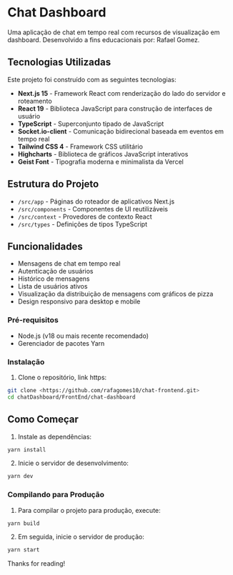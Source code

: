 # Chat Dashboard

Uma aplicação de chat em tempo real com recursos de visualização em dashboard. Desenvolvido a fins educacionais por: Rafael Gomez.

## Tecnologias Utilizadas

Este projeto foi construído com as seguintes tecnologias:

- **Next.js 15** - Framework React com renderização do lado do servidor e roteamento
- **React 19** - Biblioteca JavaScript para construção de interfaces de usuário
- **TypeScript** - Superconjunto tipado de JavaScript
- **Socket.io-client** - Comunicação bidirecional baseada em eventos em tempo real
- **Tailwind CSS 4** - Framework CSS utilitário
- **Highcharts** - Biblioteca de gráficos JavaScript interativos
- **Geist Font** - Tipografia moderna e minimalista da Vercel

## Estrutura do Projeto

- `/src/app` - Páginas do roteador de aplicativos Next.js
- `/src/components` - Componentes de UI reutilizáveis
- `/src/context` - Provedores de contexto React
- `/src/types` - Definições de tipos TypeScript

## Funcionalidades

- Mensagens de chat em tempo real
- Autenticação de usuários
- Histórico de mensagens
- Lista de usuários ativos
- Visualização da distribuição de mensagens com gráficos de pizza
- Design responsivo para desktop e mobile

### Pré-requisitos

- Node.js (v18 ou mais recente recomendado)
- Gerenciador de pacotes Yarn

### Instalação

1. Clone o repositório, link https:

```bash
git clone <https://github.com/rafagomes10/chat-frontend.git>
cd chatDashboard/FrontEnd/chat-dashboard
```
## Como Começar
1. Instale as dependências:
```bash
yarn install
```
2. Inicie o servidor de desenvolvimento:
```bash
yarn dev
```
### Compilando para Produção
1. Para compilar o projeto para produção, execute:
```bash
yarn build
```
2. Em seguida, inicie o servidor de produção:
```bash
yarn start
```

Thanks for reading!
